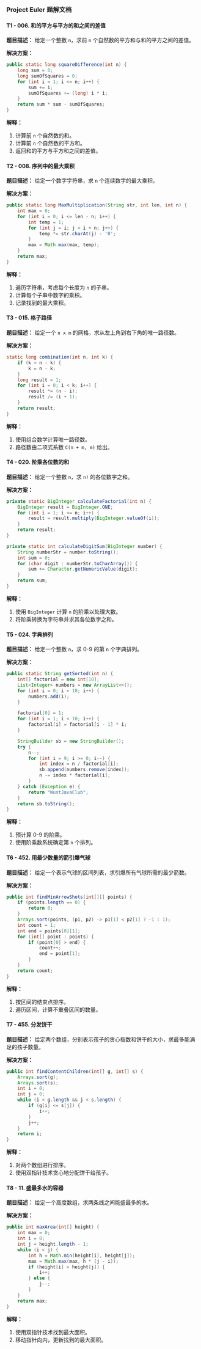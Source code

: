 ### Project Euler 题解文档

#### T1 - 006. 和的平方与平方的和之间的差值

**题目描述：**
给定一个整数 `n`，求前 `n` 个自然数的平方和与和的平方之间的差值。

**解决方案：**
```java
public static long squareDifference(int n) {
    long sum = 0;
    long sumOfSquares = 0;
    for (int i = 1; i <= n; i++) {
        sum += i;
        sumOfSquares += (long) i * i;
    }
    return sum * sum - sumOfSquares;
}
```

**解释：**
1. 计算前 `n` 个自然数的和。
2. 计算前 `n` 个自然数的平方和。
3. 返回和的平方与平方和之间的差值。

#### T2 - 008. 序列中的最大乘积

**题目描述：**
给定一个数字字符串，求 `n` 个连续数字的最大乘积。

**解决方案：**
```java
public static long MaxMultiplication(String str, int len, int n) {
    int max = 0;
    for (int i = 0; i <= len - n; i++) {
        int temp = 1;
        for (int j = i; j < i + n; j++) {
            temp *= str.charAt(j) - '0';
        }
        max = Math.max(max, temp);
    }
    return max;
}
```

**解释：**
1. 遍历字符串，考虑每个长度为 `n` 的子串。
2. 计算每个子串中数字的乘积。
3. 记录找到的最大乘积。

#### T3 - 015. 格子路径

**题目描述：**
给定一个 `n x m` 的网格，求从左上角到右下角的唯一路径数。

**解决方案：**
```java
static long combination(int n, int k) {
    if (k > n - k) {
        k = n - k;
    }
    long result = 1;
    for (int i = 0; i < k; i++) {
        result *= (n - i);
        result /= (i + 1);
    }
    return result;
}
```

**解释：**
1. 使用组合数学计算唯一路径数。
2. 路径数由二项式系数 `C(n + m, m)` 给出。

#### T4 - 020. 阶乘各位数的和

**题目描述：**
给定一个整数 `n`，求 `n!` 的各位数字之和。

**解决方案：**
```java
private static BigInteger calculateFactorial(int n) {
    BigInteger result = BigInteger.ONE;
    for (int i = 1; i <= n; i++) {
        result = result.multiply(BigInteger.valueOf(i));
    }
    return result;
}

private static int calculateDigitSum(BigInteger number) {
    String numberStr = number.toString();
    int sum = 0;
    for (char digit : numberStr.toCharArray()) {
        sum += Character.getNumericValue(digit);
    }
    return sum;
}
```

**解释：**
1. 使用 `BigInteger` 计算 `n` 的阶乘以处理大数。
2. 将阶乘转换为字符串并求其各位数字之和。

#### T5 - 024. 字典排列

**题目描述：**
给定一个整数 `n`，求 0-9 的第 `n` 个字典排列。

**解决方案：**
```java
public static String getSorted(int n) {
    int[] factorial = new int[10];
    List<Integer> numbers = new ArrayList<>();
    for (int i = 0; i < 10; i++) {
        numbers.add(i);
    }

    factorial[0] = 1;
    for (int i = 1; i < 10; i++) {
        factorial[i] = factorial[i - 1] * i;
    }

    StringBuilder sb = new StringBuilder();
    try {
        n--;
        for (int i = 9; i >= 0; i--) {
            int index = n / factorial[i];
            sb.append(numbers.remove(index));
            n -= index * factorial[i];
        }
    } catch (Exception e) {
        return "WustJavaClub";
    }
    return sb.toString();
}
```

**解释：**
1. 预计算 0-9 的阶乘。
2. 使用阶乘数系统确定第 `n` 个排列。

#### T6 - 452. 用最少数量的箭引爆气球

**题目描述：**
给定一个表示气球的区间列表，求引爆所有气球所需的最少箭数。

**解决方案：**
```java
public int findMinArrowShots(int[][] points) {
    if (points.length == 0) {
        return 0;
    }
    Arrays.sort(points, (p1, p2) -> p1[1] < p2[1] ? -1 : 1);
    int count = 1;
    int end = points[0][1];
    for (int[] point : points) {
        if (point[0] > end) {
            count++;
            end = point[1];
        }
    }
    return count;
}
```

**解释：**
1. 按区间的结束点排序。
2. 遍历区间，计算不重叠区间的数量。

#### T7 - 455. 分发饼干

**题目描述：**
给定两个数组，分别表示孩子的贪心指数和饼干的大小，求最多能满足的孩子数量。

**解决方案：**
```java
public int findContentChildren(int[] g, int[] s) {
    Arrays.sort(g);
    Arrays.sort(s);
    int i = 0;
    int j = 0;
    while (i < g.length && j < s.length) {
        if (g[i] <= s[j]) {
            i++;
        }
        j++;
    }
    return i;
}
```

**解释：**
1. 对两个数组进行排序。
2. 使用双指针技术贪心地分配饼干给孩子。

#### T8 - 11. 盛最多水的容器

**题目描述：**
给定一个高度数组，求两条线之间能盛最多的水。

**解决方案：**
```java
public int maxArea(int[] height) {
    int max = 0;
    int i = 0;
    int j = height.length - 1;
    while (i < j) {
        int h = Math.min(height[i], height[j]);
        max = Math.max(max, h * (j - i));
        if (height[i] < height[j]) {
            i++;
        } else {
            j--;
        }
    }
    return max;
}
```

**解释：**
1. 使用双指针技术找到最大面积。
2. 移动指针向内，更新找到的最大面积。